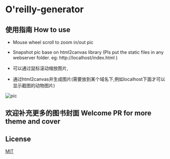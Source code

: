 # O'reilly-generator

## 使用指南 How to use

+ Mouse wheel scroll to zoom in/out pic
+ Snapshot pic base on html2canvas library (Pls put the static files in any webserver folder. eg: http://localhost/index.html )


+ 可以通过鼠标滚动缩放图片,
+ 通过html2canvas并生成图片(需要放到某个域名下,例如localhost下面才可以显示截图的动物图片)

![pic](http://ww1.sinaimg.cn/large/5387eb23jw1f2qgrto0z7j21d0114akl.jpg)

## 欢迎补充更多的图书封面 Welcome PR for more theme and cover


## License

[MIT](http://opensource.org/licenses/MIT)

